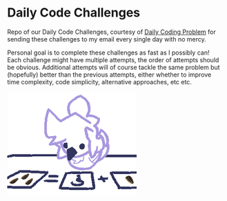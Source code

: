 # Daily Code Challenges

Repo of our Daily Code Challenges, courtesy of [Daily Coding Problem](https://www.dailycodingproblem.com/) for sending these challenges to my email every single day with no mercy.

Personal goal is to complete these challenges as fast as I possibly can!  
Each challenge might have multiple attempts, the order of attempts should be obvious. Additional attempts will of course tackle the same problem but (hopefully) better than the previous attempts, either whether to improve time complexity, code simplicity, alternative approaches, etc etc.

![bird brain](./birdbrain.png)